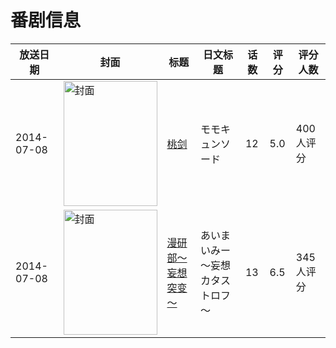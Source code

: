# 番剧信息

|放送日期|封面|标题|日文标题|话数|评分|评分人数|
|---|---|---|---|---|---|---|
|2014-07-08|<img src="//lain.bgm.tv/pic/cover/c/96/d1/93865_ApLjM.jpg" alt="封面" style="width:150px;height:200px;object-fit:cover;">|[桃剑](https://bangumi.tv/subject/93865)|モモキュンソード|12|5.0|400人评分|
|2014-07-08|<img src="//lain.bgm.tv/pic/cover/c/47/c6/101195_1gtuu.jpg" alt="封面" style="width:150px;height:200px;object-fit:cover;">|[漫研部～妄想突变～](https://bangumi.tv/subject/101195)|あいまいみー～妄想カタストロフ～|13|6.5|345人评分|
